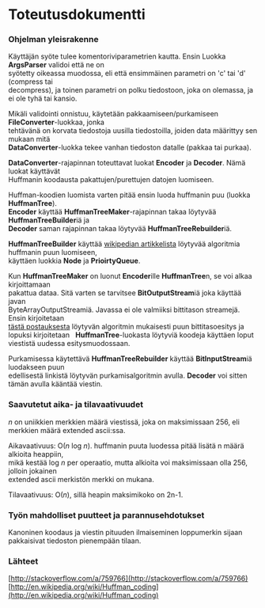 # Toteutusdokumentti

### Ohjelman yleisrakenne

Käyttäjän syöte tulee komentoriviparametrien kautta. Ensin Luokka **ArgsParser** validoi että ne on  
syötetty oikeassa muodossa, eli että ensimmäinen parametri on 'c' tai 'd' (compress tai  
decompress), ja toinen parametri on polku tiedostoon, joka on olemassa, ja ei ole tyhä tai kansio.

Mikäli validointi onnistuu, käytetään pakkaamiseen/purkamiseen **FileConverter**-luokkaa, jonka  
tehtävänä on korvata tiedostoja uusilla tiedostoilla, joiden data määrittyy sen mukaan mitä  
**DataConverter**-luokka tekee vanhan tiedoston datalle (pakkaa tai purkaa).

**DataConverter**-rajapinnan toteuttavat luokat **Encoder** ja **Decoder**. Nämä luokat käyttävät  
Huffmanin koodausta pakattujen/purettujen datojen luomiseen.

Huffman-koodien luomista varten pitää ensin luoda huffmanin puu (luokka **HuffmanTree**).  
**Encoder** käyttää **HuffmanTreeMaker**-rajapinnan takaa löytyvää **HuffmanTreeBuilder**iä ja  
**Decoder** saman rajapinnan takaa löytyvää **HuffmanTreeRebuilder**iä. 

**HuffmanTreeBuilder** käyttää [wikipedian artikkelista](https://github.com/user/repo/blob/branch/other_file.md) löytyvää algoritmia huffmanin puun luomiseen,  
käyttäen luokkia **Node** ja **PrioirtyQueue**.

Kun **HuffmanTreeMaker** on luonut **Encoder**ille **HuffmanTree**n, se voi alkaa kirjoittamaan  
pakattua dataa. Sitä varten se tarvitsee **BitOutputStream**iä joka käyttää javan  
ByteArrayOutputStreamiä. Javassa ei ole valmiiksi bittitason streamejä. Ensin kirjoitetaan  
[tästä postauksesta](http://stackoverflow.com/a/759766) löytyvän algoritmin mukaisesti puun bittitasoesitys ja lopuksi kirjoitetaan    
**HuffmanTree**-luokasta löytyviä koodeja käyttäen loput viestistä uudessa esitysmuodossaan. 

Purkamisessa käytettävä **HuffmanTreeRebuilder** käyttää **BitInputStream**iä luodakseen puun  
edellisestä linkistä löytyvän purkamisalgoritmin avulla. **Decoder** voi sitten tämän avulla kääntää viestin.

### Saavutetut aika- ja tilavaativuudet

_n_ on uniikkien merkkien määrä viestissä, joka on maksimissaan 256, eli merkkien määrä extended ascii:ssa.

Aikavaativuus: O(_n_ log _n_). huffmanin puuta luodessa pitää lisätä n määrä alkioita heappiin,   
mikä kestää log _n_ per operaatio, mutta alkioita voi maksimissaan olla 256, jolloin jokainen  
extended ascii merkistön merkki on mukana.

Tilavaativuus: O(_n_), sillä heapin maksimikoko on 2n-1.

### Työn mahdolliset puutteet ja parannusehdotukset

Kanoninen koodaus ja viestin pituuden ilmaiseminen loppumerkin sijaan pakkaisivat tiedoston 
pienempään tilaan.

### Lähteet

[http://stackoverflow.com/a/759766](http://stackoverflow.com/a/759766)  
[http://en.wikipedia.org/wiki/Huffman_coding](http://en.wikipedia.org/wiki/Huffman_coding)  
